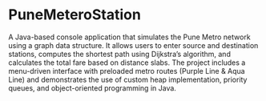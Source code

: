 # PuneMeteroStation
A Java-based console application that simulates the Pune Metro network using a graph data structure. It allows users to enter source and destination stations, computes the shortest path using Dijkstra’s algorithm, and calculates the total fare based on distance slabs. The project includes a menu-driven interface with preloaded metro routes (Purple Line & Aqua Line) and demonstrates the use of custom heap implementation, priority queues, and object-oriented programming in Java.
